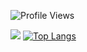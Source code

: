 <!--
**Znull-1220/Znull-1220** is a ✨ _special_ ✨ repository because its `README.md` (this file) appears on your GitHub profile.

Here are some ideas to get you started:

- 🔭 I’m currently working on ...
- 🌱 I’m currently learning ...
- 👯 I’m looking to collaborate on ...
- 🤔 I’m looking for help with ...
- 💬 Ask me about ...
- 📫 How to reach me: ...
- 😄 Pronouns: ...
- ⚡ Fun fact: ...
-->


 ![Profile Views](https://komarev.com/ghpvc/?username=Znull-1220)

![](https://github-readme-stats.vercel.app/api?username=Znull-1220)
[![Top Langs](https://github-readme-stats.vercel.app/api/top-langs/?username=Znull-1220)](https://github.com/anuraghazra/github-readme-stats)
<!--![Top Languages](https://github-readme-stats.vercel.app/api/top-langs/?username=Znull-1220)-->


